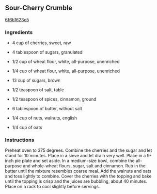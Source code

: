 ## Sour-Cherry Crumble

[6f6b1623e5](http://cooking.nytimes.com/recipes/4278)

### Ingredients

 - 4 cup of cherries, sweet, raw

 - 4 tablespoon of sugars, granulated

 - 1/2 cup of wheat flour, white, all-purpose, unenriched

 - 1/4 cup of wheat flour, white, all-purpose, unenriched

 - 13 cup of sugars, brown

 - 1/2 teaspoon of salt, table

 - 1/2 teaspoon of spices, cinnamon, ground

 - 6 tablespoon of butter, without salt

 - 1/4 cup of nuts, walnuts, english

 - 1/4 cup of oats

### Instructions

Preheat oven to 375 degrees. Combine the cherries and the sugar and let stand for 10 minutes. Place in a sieve and let drain very well. Place in a 9-inch pie plate and set aside. In a medium-size bowl, combine the all-purpose and whole-wheat flours, sugar, salt and cinnamon. Rub in the butter until the mixture resembles coarse meal. Add the walnuts and oats and toss lightly to combine. Cover the cherries with the topping and bake until the topping is crisp and the juices are bubbling, about 40 minutes. Place on a rack to cool slightly before servings.